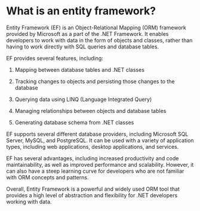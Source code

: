 # What is an entity framework?

Entity Framework (EF) is an Object-Relational Mapping (ORM) framework provided by Microsoft as a part of the .NET Framework. It enables developers to work with data in the form of objects and classes, rather than having to work directly with SQL queries and database tables.

EF provides several features, including:

1. Mapping between database tables and .NET classes
    
2. Tracking changes to objects and persisting those changes to the database
    
3. Querying data using LINQ (Language Integrated Query)
    
4. Managing relationships between objects and database tables
    
5. Generating database schema from .NET classes
    

EF supports several different database providers, including Microsoft SQL Server, MySQL, and PostgreSQL. It can be used with a variety of application types, including web applications, desktop applications, and services.

EF has several advantages, including increased productivity and code maintainability, as well as improved performance and scalability. However, it can also have a steep learning curve for developers who are not familiar with ORM concepts and patterns.

Overall, Entity Framework is a powerful and widely used ORM tool that provides a high level of abstraction and flexibility for .NET developers working with data.